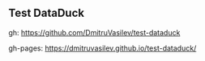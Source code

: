 ## Test DataDuck

gh: https://github.com/DmitruVasilev/test-dataduck

gh-pages: https://dmitruvasilev.github.io/test-dataduck/

